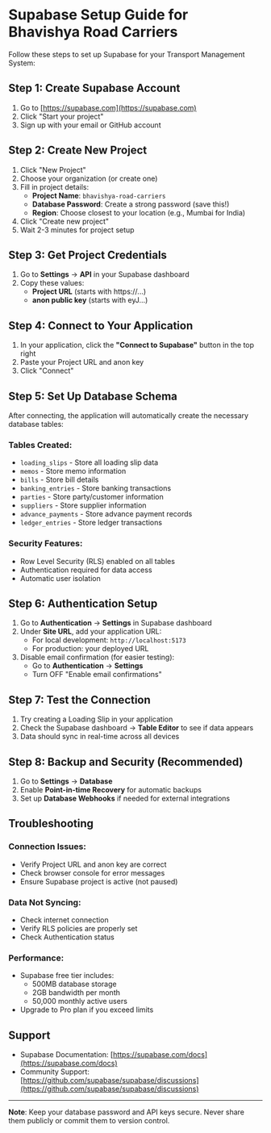 # Supabase Setup Guide for Bhavishya Road Carriers

Follow these steps to set up Supabase for your Transport Management System:

## Step 1: Create Supabase Account
1. Go to [https://supabase.com](https://supabase.com)
2. Click "Start your project" 
3. Sign up with your email or GitHub account

## Step 2: Create New Project
1. Click "New Project"
2. Choose your organization (or create one)
3. Fill in project details:
   - **Project Name**: `bhavishya-road-carriers`
   - **Database Password**: Create a strong password (save this!)
   - **Region**: Choose closest to your location (e.g., Mumbai for India)
4. Click "Create new project"
5. Wait 2-3 minutes for project setup

## Step 3: Get Project Credentials
1. Go to **Settings** → **API** in your Supabase dashboard
2. Copy these values:
   - **Project URL** (starts with https://...)
   - **anon public key** (starts with eyJ...)

## Step 4: Connect to Your Application
1. In your application, click the **"Connect to Supabase"** button in the top right
2. Paste your Project URL and anon key
3. Click "Connect"

## Step 5: Set Up Database Schema
After connecting, the application will automatically create the necessary database tables:

### Tables Created:
- `loading_slips` - Store all loading slip data
- `memos` - Store memo information
- `bills` - Store bill details
- `banking_entries` - Store banking transactions
- `parties` - Store party/customer information
- `suppliers` - Store supplier information
- `advance_payments` - Store advance payment records
- `ledger_entries` - Store ledger transactions

### Security Features:
- Row Level Security (RLS) enabled on all tables
- Authentication required for data access
- Automatic user isolation

## Step 6: Authentication Setup
1. Go to **Authentication** → **Settings** in Supabase dashboard
2. Under **Site URL**, add your application URL:
   - For local development: `http://localhost:5173`
   - For production: your deployed URL
3. Disable email confirmation (for easier testing):
   - Go to **Authentication** → **Settings**
   - Turn OFF "Enable email confirmations"

## Step 7: Test the Connection
1. Try creating a Loading Slip in your application
2. Check the Supabase dashboard → **Table Editor** to see if data appears
3. Data should sync in real-time across all devices

## Step 8: Backup and Security (Recommended)
1. Go to **Settings** → **Database**
2. Enable **Point-in-time Recovery** for automatic backups
3. Set up **Database Webhooks** if needed for external integrations

## Troubleshooting

### Connection Issues:
- Verify Project URL and anon key are correct
- Check browser console for error messages
- Ensure Supabase project is active (not paused)

### Data Not Syncing:
- Check internet connection
- Verify RLS policies are properly set
- Check Authentication status

### Performance:
- Supabase free tier includes:
  - 500MB database storage
  - 2GB bandwidth per month
  - 50,000 monthly active users
- Upgrade to Pro plan if you exceed limits

## Support
- Supabase Documentation: [https://supabase.com/docs](https://supabase.com/docs)
- Community Support: [https://github.com/supabase/supabase/discussions](https://github.com/supabase/supabase/discussions)

---

**Note**: Keep your database password and API keys secure. Never share them publicly or commit them to version control.